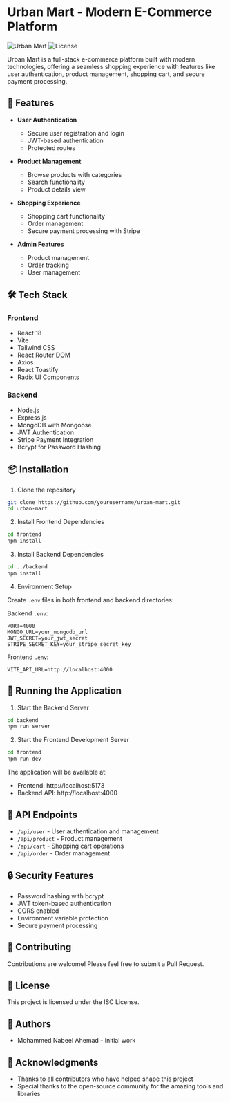 # Urban Mart - Modern E-Commerce Platform

![Urban Mart](https://img.shields.io/badge/Urban-Mart-blue)
![License](https://img.shields.io/badge/license-ISC-green)

Urban Mart is a full-stack e-commerce platform built with modern technologies, offering a seamless shopping experience with features like user authentication, product management, shopping cart, and secure payment processing.

## 🚀 Features

- **User Authentication**

  - Secure user registration and login
  - JWT-based authentication
  - Protected routes

- **Product Management**

  - Browse products with categories
  - Search functionality
  - Product details view

- **Shopping Experience**

  - Shopping cart functionality
  - Order management
  - Secure payment processing with Stripe

- **Admin Features**
  - Product management
  - Order tracking
  - User management

## 🛠️ Tech Stack

### Frontend

- React 18
- Vite
- Tailwind CSS
- React Router DOM
- Axios
- React Toastify
- Radix UI Components

### Backend

- Node.js
- Express.js
- MongoDB with Mongoose
- JWT Authentication
- Stripe Payment Integration
- Bcrypt for Password Hashing

## 📦 Installation

1. Clone the repository

```bash
git clone https://github.com/yourusername/urban-mart.git
cd urban-mart
```

2. Install Frontend Dependencies

```bash
cd frontend
npm install
```

3. Install Backend Dependencies

```bash
cd ../backend
npm install
```

4. Environment Setup

Create `.env` files in both frontend and backend directories:

Backend `.env`:

```
PORT=4000
MONGO_URL=your_mongodb_url
JWT_SECRET=your_jwt_secret
STRIPE_SECRET_KEY=your_stripe_secret_key
```

Frontend `.env`:

```
VITE_API_URL=http://localhost:4000
```

## 🚀 Running the Application

1. Start the Backend Server

```bash
cd backend
npm run server
```

2. Start the Frontend Development Server

```bash
cd frontend
npm run dev
```

The application will be available at:

- Frontend: http://localhost:5173
- Backend API: http://localhost:4000

## 📝 API Endpoints

- `/api/user` - User authentication and management
- `/api/product` - Product management
- `/api/cart` - Shopping cart operations
- `/api/order` - Order management

## 🔒 Security Features

- Password hashing with bcrypt
- JWT token-based authentication
- CORS enabled
- Environment variable protection
- Secure payment processing

## 🤝 Contributing

Contributions are welcome! Please feel free to submit a Pull Request.

## 📄 License

This project is licensed under the ISC License.

## 👥 Authors

- Mohammed Nabeel Ahemad - Initial work

## 🙏 Acknowledgments

- Thanks to all contributors who have helped shape this project
- Special thanks to the open-source community for the amazing tools and libraries
